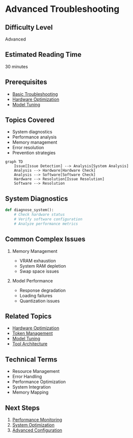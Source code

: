 # Advanced Troubleshooting

## Difficulty Level
Advanced

## Estimated Reading Time
30 minutes

## Prerequisites
- [Basic Troubleshooting](../quick-start/troubleshooting.md)
- [Hardware Optimization](hardware-optimization.md)
- [Model Tuning](model-tuning.md)

## Topics Covered
- System diagnostics
- Performance analysis
- Memory management
- Error resolution
- Prevention strategies

```mermaid
graph TD
    Issue[Issue Detection] --> Analysis[System Analysis]
    Analysis --> Hardware[Hardware Check]
    Analysis --> Software[Software Check]
    Hardware --> Resolution[Issue Resolution]
    Software --> Resolution
```

## System Diagnostics
```python
def diagnose_system():
    # Check hardware status
    # Verify software configuration
    # Analyze performance metrics
```

## Common Complex Issues
1. Memory Management
   - VRAM exhaustion
   - System RAM depletion
   - Swap space issues

2. Model Performance
   - Response degradation
   - Loading failures
   - Quantization issues

## Related Topics
- [Hardware Optimization](hardware-optimization.md)
- [Token Management](token-management.md)
- [Model Tuning](model-tuning.md)
- [Tool Architecture](tool-architecture.md)

## Technical Terms
- Resource Management
- Error Handling
- Performance Optimization
- System Integration
- Memory Mapping

## Next Steps
1. [Performance Monitoring](hardware-optimization.md)
2. [System Optimization](architecture.md)
3. [Advanced Configuration](model-tuning.md)